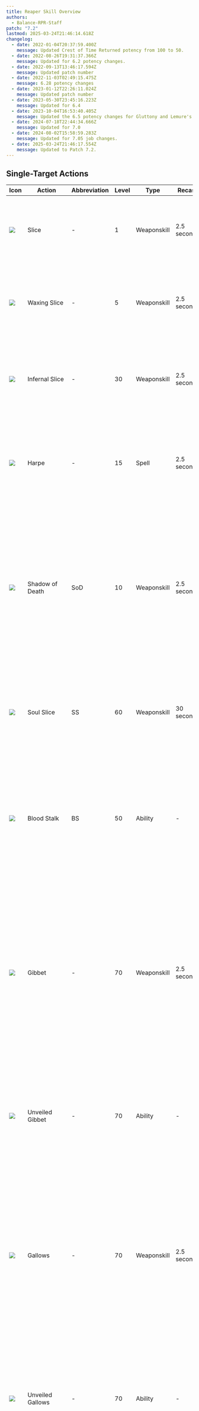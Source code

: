 ```yaml
---
title: Reaper Skill Overview
authors:
  - Balance-RPR-Staff
patch: "7.2"
lastmod: 2025-03-24T21:46:14.618Z
changelog:
  - date: 2022-01-04T20:37:59.400Z
    message: Updated Crest of Time Returned potency from 100 to 50.
  - date: 2022-08-26T19:31:37.366Z
    message: Updated for 6.2 potency changes.
  - date: 2022-09-13T13:46:17.594Z
    message: Updated patch number
  - date: 2022-11-03T02:49:15.475Z
    message: 6.28 potency changes
  - date: 2023-01-12T22:26:11.024Z
    message: Updated patch number
  - date: 2023-05-30T23:45:16.223Z
    message: Updated for 6.4
  - date: 2023-10-04T16:53:40.405Z
    message: Updated the 6.5 potency changes for Gluttony and Lemure's Slice
  - date: 2024-07-18T22:44:34.666Z
    message: Updated for 7.0
  - date: 2024-08-02T15:58:59.283Z
    message: Updated for 7.05 job changes.
  - date: 2025-03-24T21:46:17.554Z
    message: Updated to Patch 7.2.
---
```

## Single-Target Actions

| Icon                                            | Action                | Abbreviation | Level | Type        | Recast                            | Description                                                                                                                                                                                                                                                                                                                                                                                                                                                                                                                                                                                                              |
| ----------------------------------------------- | --------------------- | ------------ | ----- | ----------- | --------------------------------- | ------------------------------------------------------------------------------------------------------------------------------------------------------------------------------------------------------------------------------------------------------------------------------------------------------------------------------------------------------------------------------------------------------------------------------------------------------------------------------------------------------------------------------------------------------------------------------------------------------------------------ |
| ![](https://xivapi.com/i/003000/003601_hr1.png) | Slice                 | \-           | 1     | Weaponskill | 2.5 seconds                       | The first action in your main combo.  Delivers an attack with a potency of 420. Generates 10 Soul.                                                                                                                                                                                                                                                                                                                                                                                                                                                                                                                       |
| ![](https://xivapi.com/i/003000/003602_hr1.png) | Waxing Slice          | \-           | 5     | Weaponskill | 2.5 seconds                       | The second action in your main combo. Delivers an attack with a combo potency of 500. Generates 10 Soul.                                                                                                                                                                                                                                                                                                                                                                                                                                                                                                                 |
| ![](https://xivapi.com/i/003000/003603_hr1.png) | Infernal Slice        | \-           | 30    | Weaponskill | 2.5 seconds                       | The third action in your main combo. Delivers an attack with a combo potency of 600. Generates 10 Soul.                                                                                                                                                                                                                                                                                                                                                                                                                                                                                                                  |
| ![](https://xivapi.com/i/003000/003614_hr1.png) | Harpe                 | \-           | 15    | Spell       | 2.5 seconds                       | Deals unaspected damage to the target for 300 potency. Changes to an instant cast after use of Ingress or Egress. Generates 10 Soul.                                                                                                                                                                                                                                                                                                                                                                                                                                                                                     |
| ![](https://xivapi.com/i/003000/003606_hr1.png) | Shadow of Death       | SoD          | 10    | Weaponskill | 2.5 seconds                       | Delivers an attack with a potency of 300. Applies the Death's Design debuff to a single enemy for 30 seconds. Death's Design can be applied for up to 60 seconds. Death's Design increases all damage dealt by the player by 10%.                                                                                                                                                                                                                                                                                                                                                                                        |
| ![](https://xivapi.com/i/003000/003608_hr1.png) | Soul Slice            | SS           | 60    | Weaponskill | 30 seconds                        | Delivers an attack with a potency of 520.  Generates 50 Soul. Can hold up to two charges. Shares a recast timer with Soul Scythe.                                                                                                                                                                                                                                                                                                                                                                                                                                                                                        |
| ![](https://xivapi.com/i/003000/003617_hr1.png) | Blood Stalk           | BS           | 50    | Ability     | \-                                | Delivers an attack with a potency of 340. Grants one stack of Soul Reaver.  The unaugmented version of Unveiled Gibbet, Unveiled Gallows, and Grim Swathe. Costs 50 Soul.                                                                                                                                                                                                                                                                                                                                                                                                                                                |
| ![](https://xivapi.com/i/003000/003610_hr1.png) | Gibbet                | \-           | 70    | Weaponskill | 2.5 seconds                       | Delivers an attack with a potency of 500. Benefits from flank positional (+60 potency) and the Enhanced Gibbet buff (+60 potency) for a total of 620 potency. Changes Blood Stalk to Unveiled Gallows and grants user the buff Enhanced Gallows. Costs one Soul Reaver stack.                                                                                                                                                                                                                                                                                                                                            |
| ![](https://xivapi.com/i/003000/003618_hr1.png) | Unveiled Gibbet       | \-           | 70    | Ability     | \-                                | Delivers an attack with a potency of 440. Sets Soul Reaver count to one. Can only be executed while under the effect of Enhanced Gibbet. Costs 50 Soul.                                                                                                                                                                                                                                                                                                                                                                                                                                                                  |
| ![](https://xivapi.com/i/003000/003611_hr1.png) | Gallows               | \-           | 70    | Weaponskill | 2.5 seconds                       | Delivers an attack with a potency of 500. Benefits from rear positional (+60 potency) and the Enhanced Gallows buff (+60 potency) for a total of 620 potency. Changes Blood Stalk to Unveiled Gibbet and grants the user the buff Enhanced Gibbet. Costs one Soul Reaver stack.                                                                                                                                                                                                                                                                                                                                          |
| ![](https://xivapi.com/i/003000/003619_hr1.png) | Unveiled Gallows      | \-           | 70    | Ability     | \-                                | Delivers an attack with a potency of 440. Sets Soul Reaver count to one. Can only be executed while under the effect of Enhanced Gallows. Costs 50 Soul.                                                                                                                                                                                                                                                                                                                                                                                                                                                                 |
| ![](https://xivapi.com/i/003000/003621_hr1.png) | Gluttony              | \-           | 76    | Ability     | 60 seconds                        | Deals unaspected damage to the target for 520 potency. Deals 25% less damage to all nearby enemies. Grants two stacks of Executioner. Executioner cannot be stacked with Soul Reaver. Costs 50 Soul.                                                                                                                                                                                                                                                                                                                                                                                                                     |
| ![](https://xivapi.com/i/003000/003635_hr1.png) | Executioner's Gibbet  | \-           | 96    | Weaponskill | 2.5 seconds                       | Delivers an attack with a potency of 700. Benefits from flank positional (+60 potency) and the Enhanced Gibbet buff (+60 potency) for a total of 820 potency. Changes Blood Stalk to Unveiled Gallows and grants the user the buff Enhanced Gallows. Costs one Executioner stack.                                                                                                                                                                                                                                                                                                                                        |
| ![](https://xivapi.com/i/003000/003636_hr1.png) | Executioner's Gallows | \-           | 96    | Weaponskill | 2.5 seconds                       | Delivers an attack with a potency of 700. Benefits from rear positional (+60 potency) and the Enhanced Gallows buff (+60 potency) for a total of 820 potency. Changes Blood Stalk to Unveiled Gibbet and grants the user the buff Enhanced Gibbet. Costs one Executioner stack.                                                                                                                                                                                                                                                                                                                                          |
| ![](https://xivapi.com/i/003000/003613_hr1.png) | Plentiful Harvest     | PH           | 88    | Weaponskill | 2.5 seconds                       | Delivers an attack to all enemies in a straight line in front of the player with a potency of 720. Deals 40% less damage to all other enemies. Depletes stacks of Immortal Sacrifice upon execution. Deals up to 1000 potency with 8 stacks of Immortal Sacrifice. Can not be executed while under the effect of Bloodsworn Circle. Grants Ideal Host for 30 seconds, allowing for the next Enshroud to be used without cost. Grants Perfectio Oculta for 30 seconds. The Communio from the Enshroud that consumes Ideal Host will grant Perfectio Parata for 30 seconds, if used while under the Perfectio Oculta buff. |
| ![](https://xivapi.com/i/003000/003638_hr1.png) | Perfectio             | \-           | 100   | Weaponskill | 2.5 seconds                       | Deals an attack with potency of 1300 to target and 40% less to all nearby enemies. Can only be used under the effect of Perfectio Parata.                                                                                                                                                                                                                                                                                                                                                                                                                                                                                |
| ![](https://xivapi.com/i/003000/003615_hr1.png) | Soulsow               | \-           | 82    | Spell       | 2.5 seconds (5 seconds in combat) | Enables a single usage of Harvest Moon.  Generates Soulsow buff.                                                                                                                                                                                                                                                                                                                                                                                                                                                                                                                                                         |
| ![](https://xivapi.com/i/003000/003616_hr1.png) | Harvest Moon          | HM           | 82    | Spell       | 2.5 seconds                       | Deals unaspected damage to the target for 800 potency. Deals 40% less damage to all nearby enemies. Costs Soulsow buff. Generates 10 Soul.                                                                                                                                                                                                                                                                                                                                                                                                                                                                               |
| ![](https://xivapi.com/i/003000/003633_hr1.png) | Arcane Circle         | AC           | 72    | Ability     | 120 seconds                       | Increases damage dealt by the player and all nearby party members by 3% for 20 seconds. Grants the effect of Circle of Sacrifice to the player and all nearby party members for 5 seconds. While under the effect of Circle of Sacrifice, using a weaponskill will generate one stack of Immortal Sacrifice for the Reaper. Grants the player the effect of Bloodsworn Circle which allows for the accumulation of Immortal Sacrifice stacks for 6 seconds.                                                                                                                                                              |
| ![](https://xivapi.com/i/003000/003622_hr1.png) | Enshroud              | \-           | 80    | Ability     | 15 seconds                        | Allows access to Enshroud actions, while disallowing access to other actions. Grants the player 5 stacks of Lemure Shroud. Lasts 30 seconds or until all Lemure Shroud has been used. Costs 50 Shroud. Grants Oblatio.                                                                                                                                                                                                                                                                                                                                                                                                   |
| ![](https://xivapi.com/i/003000/003634_hr1.png) | Sacrificium           | \-           | 92    | Ability     | 1 second                          | Deals an attack with a potency of 600 to target and 40% less to nearby enemies. Can only be used under the effects of Enshrouded and Oblatio. Consumes Oblatio upon use.                                                                                                                                                                                                                                                                                                                                                                                                                                                 |
| ![](https://xivapi.com/i/003000/003623_hr1.png) | Void Reaping          | VR           | 80    | Weaponskill | 1.5 seconds                       | Delivers an attack with a potency of 540. Benefits from the Enhanced Void Reaping buff (+60 potency) for a maximum of 600 potency. Grants the player the Enhanced Cross Reaping buff. Can only be executed under the Enshrouded effect. Costs one Lemure Shroud.                                                                                                                                                                                                                                                                                                                                                         |
| ![](https://xivapi.com/i/003000/003624_hr1.png) | Cross Reaping         | CR           | 80    | Weaponskill | 1.5 seconds                       | Delivers an attack with a potency of 540. Benefits from the Enhanced Cross Reaping buff (+60 potency) for a maximum of 600 potency. Grants the player the Enhanced Cross Reaping buff. Can only be executed under the Enshrouded effect. Costs one Lemure Shroud.                                                                                                                                                                                                                                                                                                                                                        |
| ![](https://xivapi.com/i/003000/003627_hr1.png) | Lemure's Slice        | \-           | 86    | Ability     | 1 second                          | Delivers an attack with a potency of 280. Costs two Void Shroud.                                                                                                                                                                                                                                                                                                                                                                                                                                                                                                                                                         |
| ![](https://xivapi.com/i/003000/003626_hr1.png) | Communio              | \-           | 90    | Spell       | 2.5 seconds                       | Deals unaspected damage to the target for 1,100 potency.  Deals 40% less for all enemies near the initial target. Ends the effect of the Enshrouded status upon execution. Grants Perfectio Parata if used under the effect of Perfectio Oculta.                                                                                                                                                                                                                                                                                                                                                                         |

## Multi-Target Actions

| Icon                                            | Action                   | Abbreviation | Level | Type        | Recast      | Description                                                                                                                                                                                                                                                 |
| ----------------------------------------------- | ------------------------ | ------------ | ----- | ----------- | ----------- | ----------------------------------------------------------------------------------------------------------------------------------------------------------------------------------------------------------------------------------------------------------- |
| ![](https://xivapi.com/i/003000/003604_hr1.png) | Spinning Scythe          | \-           | 25    | Weaponskill | 2.5 seconds | The first action in your AoE combo. Delivers an attack with a potency of 140. Generates 10 Soul.                                                                                                                                                            |
| ![](https://xivapi.com/i/003000/003605_hr1.png) | Nightmare Scythe         | \-           | 45    | Weaponskill | 2.5 seconds | The second action in your AoE combo. Delivers an attack with a potency of 180. Generates 10 Soul.                                                                                                                                                           |
| ![](https://xivapi.com/i/003000/003607_hr1.png) | Whorl of Death           | WoD          | 35    | Weaponskill | 2.5 seconds | Delivers an attack with a potency of 100 to all nearby enemies. Applies the Death's Design debuff to all nearby enemies for 30 seconds. Death's Design can be applied for up to 60 seconds. Death's Design increases all damage dealt by the player by 10%. |
| ![](https://xivapi.com/i/003000/003609_hr1.png) | Soul Scythe              | \-           | 65    | Weaponskill | 2.5 seconds | Delivers an attack with a potency of 180 to all nearby enemies. Generates 50 Soul. Can hold up to two charges. Shares a recast with Soul Slice.                                                                                                             |
| ![](https://xivapi.com/i/003000/003612_hr1.png) | Guillotine               | \-           | 70    | Weaponskill | 2.5 seconds | Delivers an attack with a potency of 200 to all enemies in a cone in front of the player. Generates 10 Shroud. Costs one Soul Reaver stack.                                                                                                                 |
| ![](https://xivapi.com/i/003000/003637_hr1.png) | Executioner's Guillotine | \-           | 96    | Weaponskill | 2.5 seconds | Deals an attack to all targets in a cone in front of you with a potency of 260. Costs one stack of Executioner.                                                                                                                                             |
| ![](https://xivapi.com/i/003000/003620_hr1.png) | Grim Swathe              | \-           | 55    | Ability     | \-          | Delivers an attack with a potency of 140 to all enemies in a cone in front of the player. Sets Soul Reaver count to one. Costs 50 Soul.                                                                                                                     |
| ![](https://xivapi.com/i/003000/003625_hr1.png) | Grim Reaping             | \-           | 80    | Weaponskill | 2.5 seconds | Delivers an attack with a potency of 200 to all enemies in a cone in front of the player. Can only be executed while under the Enshrouded effect. Costs one Lemure Shroud.                                                                                  |
| ![](https://xivapi.com/i/003000/003628_hr1.png) | Lemure's Scythe          | \-           | 86    | Ability     | 1 second    | Delivers an attack with a potency of 100 to all enemies in a cone in front of the player. Costs 2 Void Shroud.                                                                                                                                              |

## Role Actions/Support

| Icon                                            | Action         | Abbreviation | Level | Type    | Recast      | Description                                                                                                                                                                                                                                                                                                     |
| ----------------------------------------------- | -------------- | ------------ | ----- | ------- | ----------- | --------------------------------------------------------------------------------------------------------------------------------------------------------------------------------------------------------------------------------------------------------------------------------------------------------------- |
| ![](https://xivapi.com/i/003000/003632_hr1.png) | Arcane Crest   | \-           | 40    | Ability | 30 seconds  | Grants user the effect of Crest of Borrowed Time. Places a shield on the user worth 10% of total HP. Upon the shield breaking, grants all nearby party members Crest of Time Returned for 15 seconds. Places a 15 second regen on all effected party members worth 50 potency every tick, totaling 250 potency. |
| ![](https://xivapi.com/i/003000/003629_hr1.png) | Hell's Ingress | \-           | 20    | Ability | 30 seconds  | Dash forward 15 yalms and leave a Hellsgate at the original location for 10 seconds. Grants Enhanced Harpe for 10 seconds, allowing the next Harpe cast to be instant and reduce the cooldown of Hell's Ingress/Egress by 5 seconds. Shares a cooldown with Hell's Egress.                                      |
| ![](https://xivapi.com/i/003000/003630_hr1.png) | Hell's Egress  | \-           | 20    | Ability | 30 seconds  | Dash backwards 15 yalms and leave a Hellsgate at the original location for 10 seconds. Grants Enhanced Harpe for 10 seconds, allowing the next Harpe cast to be instant and reduce the cooldown of Hell's Ingress/Egress by 5 seconds. Shares a cooldown with Hell's Ingress.                                   |
| ![](https://xivapi.com/i/003000/003631_hr1.png) | Regress        | \-           | 74    | Ability | 1 second    | Teleports player to the Hellsgate left by Hell's Ingress or Egress.                                                                                                                                                                                                                                             |
| ![](https://xivapi.com/i/000000/000828_hr1.png) | Feint          | \-           | 22    | Ability | 90 seconds  | Reduces the targets physical damage dealt by 10% and magic damage dealt by 5% for 15 seconds.                                                                                                                                                                                                                   |
| ![](https://xivapi.com/i/000000/000824_hr1.png) | Leg Sweep      | \-           | 10    | Ability | 40 seconds  | Stuns the target for 3 seconds. Suffers from diminishing returns.                                                                                                                                                                                                                                               |
| ![](https://xivapi.com/i/000000/000822_hr1.png) | Arm's Length   | AL           | 32    | Ability | 120 seconds | Anti-knockback. Slows the target upon taking physical damage.                                                                                                                                                                                                                                                   |
| ![](https://xivapi.com/i/000000/000821_hr1.png) | Second Wind    | SW           | 8     | Ability | 120 seconds | Regnerates HP worth 800 potency.                                                                                                                                                                                                                                                                                |
| ![](https://xivapi.com/i/000000/000823_hr1.png) | Bloodbath      | BB           | 12    | Ability | 90 seconds  | Converts damage dealt to HP for the user for 20 seconds.                                                                                                                                                                                                                                                        |
| ![](https://xivapi.com/i/000000/000830_hr1.png) | True North     | TN           | 50    | Ability | 45 seconds  | Nullifies all positional requirements for 10 seconds. Can hold up to two charges.                                                                                                                                                                                                                               |